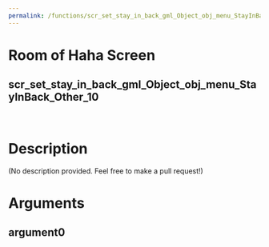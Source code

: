 ```yaml
---
permalink: /functions/scr_set_stay_in_back_gml_Object_obj_menu_StayInBack_Other_10
---
```

# Room of Haha Screen  
## scr_set_stay_in_back_gml_Object_obj_menu_StayInBack_Other_10  
&nbsp;  
# Description  
(No description provided. Feel free to make a pull request!) 
&nbsp;  
# Arguments
## argument0

&nbsp;  


